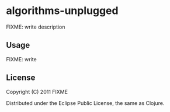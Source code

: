 # algorithms-unplugged

FIXME: write description

## Usage

FIXME: write

## License

Copyright (C) 2011 FIXME

Distributed under the Eclipse Public License, the same as Clojure.
